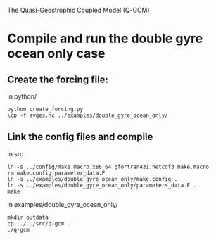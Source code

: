 The Quasi-Geostrophic Coupled Model (Q-GCM)
# Compile and run the double gyre ocean only case

## Create the forcing file: 

in python/
```
python create_forcing.py
\cp -f avges.nc ../examples/double_gyre_ocean_only/
```

## Link the config files and compile

in src
```
ln -s ../config/make.macro.x86_64.gfortran431.netcdf3 make.macro
rm make.config parameter_data.F
ln -s ../examples/double_gyre_ocean_only/make.config .
ln -s ../examples/double_gyre_ocean_only/parameters_data.F .
make
```

in examples/double_gyre_ocean_only/
```
mkdir outdata
cp ../../src/q-gcm .
./q-gcm
```